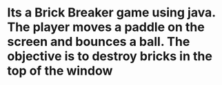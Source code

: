 # Its a Brick Breaker game using java. The player moves a paddle on the screen and bounces a ball. The objective is to destroy bricks in the top of the window
